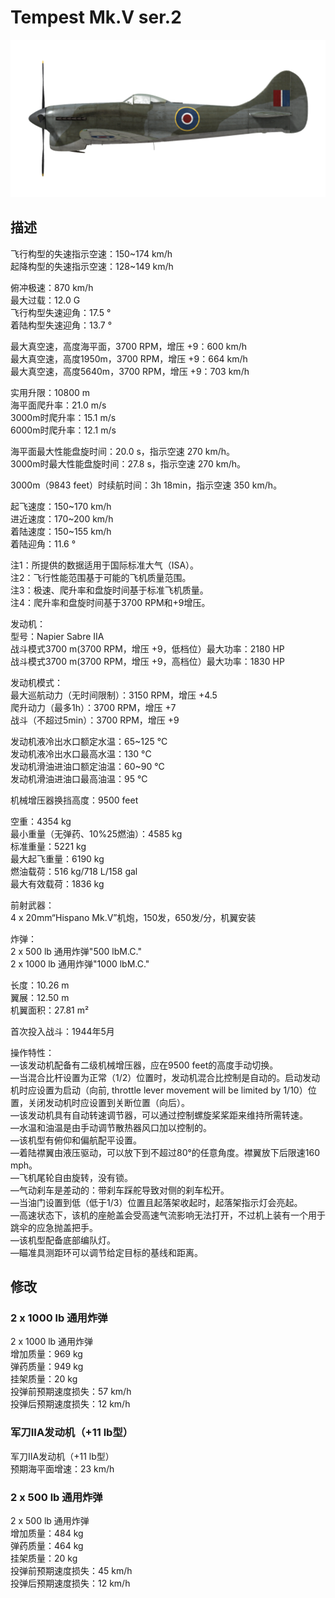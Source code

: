 # Tempest Mk.V ser.2  
  
![tempestmkvs2](../images/tempestmkvs2.png)  
  
## 描述  
  
飞行构型的失速指示空速：150~174 km/h  
起降构型的失速指示空速：128~149 km/h  
  
俯冲极速：870 km/h  
最大过载：12.0 G  
飞行构型失速迎角：17.5 °  
着陆构型失速迎角：13.7 °  
  
最大真空速，高度海平面，3700 RPM，增压 +9：600 km/h  
最大真空速，高度1950m，3700 RPM，增压 +9：664 km/h  
最大真空速，高度5640m，3700 RPM，增压 +9：703 km/h  
  
实用升限：10800 m  
海平面爬升率：21.0 m/s  
3000m时爬升率：15.1 m/s  
6000m时爬升率：12.1 m/s  
  
海平面最大性能盘旋时间：20.0 s，指示空速 270 km/h。  
3000m时最大性能盘旋时间：27.8 s，指示空速 270 km/h。  
  
3000m（9843 feet）时续航时间：3h 18min，指示空速 350 km/h。  
  
起飞速度：150~170 km/h  
进近速度：170~200 km/h  
着陆速度：150~155 km/h  
着陆迎角：11.6 °  
  
注1：所提供的数据适用于国际标准大气（ISA）。  
注2：飞行性能范围基于可能的飞机质量范围。  
注3：极速、爬升率和盘旋时间基于标准飞机质量。  
注4：爬升率和盘旋时间基于3700 RPM和+9增压。  
  
发动机：  
型号：Napier Sabre IIA  
战斗模式3700 m(3700 RPM，增压 +9，低档位）最大功率：2180 HP  
战斗模式3700 m(3700 RPM，增压 +9，高档位）最大功率：1830 HP  
  
发动机模式：  
最大巡航动力（无时间限制）：3150 RPM，增压 +4.5  
爬升动力（最多1h）：3700 RPM，增压 +7  
战斗（不超过5min）：3700 RPM，增压 +9  
  
发动机液冷出水口额定水温：65~125 °C  
发动机液冷出水口最高水温：130 °C  
发动机滑油进油口额定油温：60~90 °C  
发动机滑油进油口最高油温：95 °C  
  
机械增压器换挡高度：9500 feet  
  
空重：4354 kg  
最小重量（无弹药、10%25燃油）：4585 kg  
标准重量：5221 kg  
最大起飞重量：6190 kg  
燃油载荷：516 kg/718 L/158 gal  
最大有效载荷：1836 kg  
  
前射武器：  
4 x 20mm“Hispano Mk.V”机炮，150发，650发/分，机翼安装  
  
炸弹：  
2 x 500 lb 通用炸弹"500 lbM.C."  
2 x 1000 lb 通用炸弹"1000 lbM.C."  
  
长度：10.26 m  
翼展：12.50 m  
机翼面积：27.81 m²  
  
首次投入战斗：1944年5月  
  
操作特性：  
—该发动机配备有二级机械增压器，应在9500 feet的高度手动切换。  
—当混合比杆设置为正常（1/2）位置时，发动机混合比控制是自动的。启动发动机时应设置为启动（向前, throttle lever movement will be limited by 1/10）位置，关闭发动机时应设置到关断位置（向后）。  
—该发动机具有自动转速调节器，可以通过控制螺旋桨桨距来维持所需转速。  
—水温和油温是由手动调节散热器风口加以控制的。  
—该机型有俯仰和偏航配平设置。  
—着陆襟翼由液压驱动，可以放下到不超过80°的任意角度。襟翼放下后限速160 mph。  
—飞机尾轮自由旋转，没有锁。  
—气动刹车是差动的：带刹车踩舵导致对侧的刹车松开。  
—当油门设置到低（低于1/3）位置且起落架收起时，起落架指示灯会亮起。  
—高速状态下，该机的座舱盖会受高速气流影响无法打开，不过机上装有一个用于跳伞的应急抛盖把手。  
—该机型配备底部编队灯。  
—瞄准具测距环可以调节给定目标的基线和距离。  
  
## 修改  
  
  
### 2 x 1000 lb 通用炸弹  
  
2 x 1000 lb 通用炸弹  
增加质量：969 kg  
弹药质量：949 kg  
挂架质量：20 kg  
投弹前预期速度损失：57 km/h  
投弹后预期速度损失：12 km/h  
  
### 军刀IIA发动机（+11 lb型）  
  
军刀IIA发动机（+11 lb型）  
预期海平面增速：23 km/h  
  
### 2 x 500 lb 通用炸弹  
  
2 x 500 lb 通用炸弹  
增加质量：484 kg  
弹药质量：464 kg  
挂架质量：20 kg  
投弹前预期速度损失：45 km/h  
投弹后预期速度损失：12 km/h  